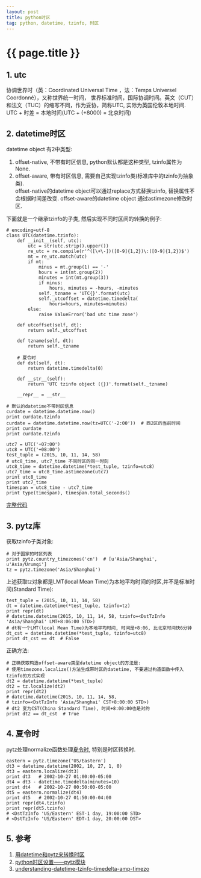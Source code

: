 ```yaml
---
layout: post
title: python时区
tag: python, datetime, tzinfo, 时区
---
```


{{ page.title }}
==================

## 1. utc

协调世界时（英：Coordinated Universal Time ，法：Temps Universel Coordonné），又称世界统一时间，
世界标准时间，国际协调时间。英文（CUT）和法文（TUC）的缩写不同，作为妥协，简称UTC, 实际为英国伦敦本地时间.  
UTC + 时差 = 本地时间(UTC + (+8000) = 北京时间)

## 2. datetime时区
datetime object 有2中类型:   
1. offset-native, 不带有时区信息, python默认都是这种类型, tzinfo属性为None.  
2. offset-aware, 带有时区信息, 需要自己实现tzinfo类(标准库中的tzinfo为抽象类).  
offset-native的datetime object可以通过replace方式替换tzinfo, 替换属性不会根据时间差改变.
offset-aware的datetime object 通过astimezone修改时区.  

下面就是一个继承tzinfo的子类, 然后实现不同时区间的转换的例子:  

    # encoding=utf-8
    class UTC(datetime.tzinfo):
        def __init__(self, utc):
            utc = str(utc.strip().upper())
            re_utc = re.compile(r'^([\+\-])([0-9]{1,2})\:([0-9]{1,2})$')
            mt = re_utc.match(utc)
            if mt:
                minus = mt.group(1) == '-'
                hours = int(mt.group(2))
                minutes = int(mt.group(3))
                if minus:
                    hours, minutes = -hours, -minutes
                self._tzname = 'UTC{}'.format(utc)
                self._utcoffset = datetime.timedelta(
                    hours=hours, minutes=minutes)
            else:
                raise ValueError('bad utc time zone')

        def utcoffset(self, dt):
            return self._utcoffset

        def tzname(self, dt):
            return self._tzname

        # 夏令时
        def dst(self, dt):
            return datetime.timedelta(0)

        def __str__(self):
            return 'UTC tzinfo object ({})'.format(self._tzname)

        __repr__ = __str__

    # 默认的datetime不带时区信息
    curdate = datetime.datetime.now()
    print curdate.tzinfo
    curdate = datetime.datetime.now(tz=UTC('-2:00'))  # 西2区的当前时间
    print curdate
    print curdate.tzinfo

    utc7 = UTC('+07:00')
    utc8 = UTC('+08:00')
    test_tuple = (2015, 10, 11, 14, 58)
    # utc8_time, utc7_time 不同时区的同一时刻
    utc8_time = datetime.datetime(*test_tuple, tzinfo=utc8)
    utc7_time = utc8_time.astimezone(utc7)
    print utc8_time
    print utc7_time
    timespan = utc8_time - utc7_time
    print type(timespan), timespan.total_seconds()


[完整代码](https://github.com/qianlv/learning/blob/master/python/datetime_tzinfo.py)

## 3. pytz库
获取tzinfo子类对象:  

    # 对于国家的时区列表
    print pytz.country_timezones('cn')  # [u'Asia/Shanghai', u'Asia/Urumqi']
    tz = pytz.timezone('Asia/Shanghai')

上述获取tz对象都是LMT(local Mean Time)为本地平均时间的时区,并不是标准时间(Standard Time):  

    test_tuple = (2015, 10, 11, 14, 58)
    dt = datetime.datetime(*test_tuple, tzinfo=tz)
    print repr(dt)
    # datetime.datetime(2015, 10, 11, 14, 58, tzinfo=<DstTzInfo 'Asia/Shanghai' LMT+8:06:00 STD>)
    # dt有一个LMT(local Mean Time)为本地平均时间, 时间是+8:06, 比北京时间快6分钟
    dt_cst = datetime.datetime(*test_tuple, tzinfo=utc8)
    print dt_cst == dt  # False 

正确方法:  

    # 正确获取构造offset-aware类型datetime object的方法是:
    # 使用timezone.localize()方法生成带时区的datetime, 不要通过构造函数中传入tzinfo的方式实现
    dt2 = datetime.datetime(*test_tuple)
    dt2 = tz.localize(dt2)
    print repr(dt2)
    # datetime.datetime(2015, 10, 11, 14, 58,
    # tzinfo=<DstTzInfo 'Asia/Shanghai' CST+8:00:00 STD>)
    # dt2 变为CST(China Standard Time), 时间+8:00:00也是对的
    print dt2 == dt_cst  # True

## 4. 夏令时
pytz处理normalize函数处理[夏令时](http://zh.wikipedia.org/w/index.php?title=%E6%97%A5%E5%85%89%E7%AF%80%E7%B4%84%E6%99%82%E9%96%93&variant=zh-cn), 特别是时区转换时.  

    eastern = pytz.timezone('US/Eastern')
    dt3 = datetime.datetime(2002, 10, 27, 1, 0)
    dt3 = eastern.localize(dt3)
    print dt3   # 2002-10-27 01:00:00-05:00
    dt4 = dt3 - datetime.timedelta(minutes=10)
    print dt4   # 2002-10-27 00:50:00-05:00
    dt5 = eastern.normalize(dt4)
    print dt5   # 2002-10-27 01:50:00-04:00
    print repr(dt4.tzinfo)
    print repr(dt5.tzinfo)
    # <DstTzInfo 'US/Eastern' EST-1 day, 19:00:00 STD>
    # <DstTzInfo 'US/Eastern' EDT-1 day, 20:00:00 DST>

## 5. 参考  
 
1.  [用datetime和pytz来转换时区](http://www.keakon.net/2010/12/14/%E7%94%A8datetime%E5%92%8Cpytz%E6%9D%A5%E8%BD%AC%E6%8D%A2%E6%97%B6%E5%8C%BA)
2.  [python时区设置——pytz模块](http://blog.csdn.net/starrain00/article/details/18323807)
3.  [understanding-datetime-tzinfo-timedelta-amp-timezo](http://agiliq.com/blog/2009/02/understanding-datetime-tzinfo-timedelta-amp-timezo/)
